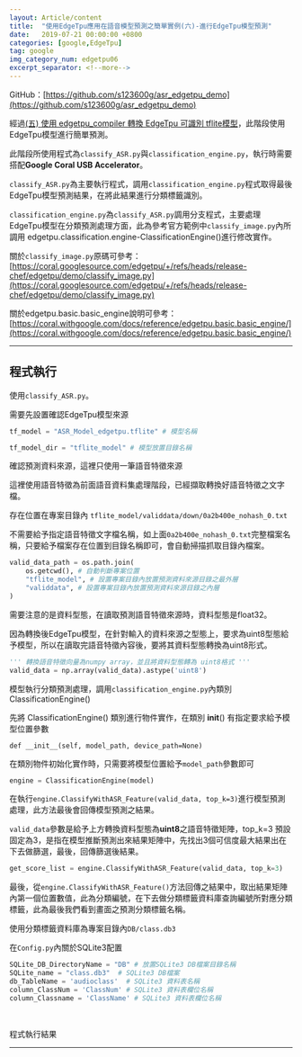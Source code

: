 ```yaml
---
layout: Article/content
title:  "使用EdgeTpu應用在語音模型預測之簡單實例(六)-進行EdgeTpu模型預測"
date:   2019-07-21 00:00:00 +0800
categories: [google,EdgeTpu]
tag: google
img_category_num: edgetpu06
excerpt_separator: <!--more-->
---
```


<!--more-->

GitHub：[https://github.com/s123600g/asr_edgetpu_demo](https://github.com/s123600g/asr_edgetpu_demo)

經過[(五) 使用 edgetpu_compiler 轉換 EdgeTpu 可識別 tflite模型](https://s123600g.github.io/google/edgetpu/2019/07/20/%E4%BD%BF%E7%94%A8EdgeTpu%E6%87%89%E7%94%A8%E5%9C%A8%E8%AA%9E%E9%9F%B3%E6%A8%A1%E5%9E%8B%E9%A0%90%E6%B8%AC%E4%B9%8B%E7%B0%A1%E5%96%AE%E5%AF%A6%E4%BE%8B(%E4%BA%94)-%E4%BD%BF%E7%94%A8edgetpu_compiler%E8%BD%89%E6%8F%9BEdgeTpu%E5%8F%AF%E8%AD%98%E5%88%A5tflite%E6%A8%A1%E5%9E%8B.html)，此階段使用EdgeTpu模型進行簡單預測。

此階段所使用程式為`classify_ASR.py`與`classification_engine.py`，執行時需要搭配**Google Coral USB Accelerator**。

`classify_ASR.py`為主要執行程式，調用`classification_engine.py`程式取得最後EdgeTpu模型預測結果，在將此結果進行分類標籤識別。

`classification_engine.py`為`classify_ASR.py`調用分支程式，主要處理EdgeTpu模型在分類預測處理方面，此為參考官方範例中`classify_image.py`內所調用 edgetpu.classification.engine-ClassificationEngine()進行修改實作。

關於`classify_image.py`原碼可參考： <br/>
[https://coral.googlesource.com/edgetpu/+/refs/heads/release-chef/edgetpu/demo/classify_image.py](https://coral.googlesource.com/edgetpu/+/refs/heads/release-chef/edgetpu/demo/classify_image.py)

關於edgetpu.basic.basic_engine說明可參考： <br/>
[https://coral.withgoogle.com/docs/reference/edgetpu.basic.basic_engine/](https://coral.withgoogle.com/docs/reference/edgetpu.basic.basic_engine/)

---

## 程式執行

使用`classify_ASR.py`。

<script src="https://gist.github.com/s123600g/5cea6f1ad87ac129f1e00831d0aa75cc.js"></script>

需要先設置確認EdgeTpu模型來源

```python
tf_model = "ASR_Model_edgetpu.tflite" # 模型名稱

tf_model_dir = "tflite_model" # 模型放置目錄名稱
```

確認預測資料來源，這裡只使用一筆語音特徵來源

這裡使用語音特徵為前面語音資料集處理階段，已經擷取轉換好語音特徵之文字檔。

存在位置在專案目錄內 `tflite_model/validdata/down/0a2b400e_nohash_0.txt`


不需要給予指定語音特徵文字檔名稱，如上面`0a2b400e_nohash_0.txt`完整檔案名稱，只要給予檔案存在位置到目錄名稱即可，會自動掃描抓取目錄內檔案。

```python
valid_data_path = os.path.join(    
    os.getcwd(), # 自動判斷專案位置    
    "tflite_model", # 設置專案目錄內放置預測資料來源目錄之最外層    
    "validdata", # 設置專案目錄內放置預測資料來源目錄之內層
)
```

需要注意的是資料型態，在讀取預測語音特徵來源時，資料型態是float32。

因為轉換後EdgeTpu模型，在針對輸入的資料來源之型態上，要求為uint8型態給予模型，所以在讀取完語音特徵內容後，要將其資料型態轉換為uint8形式。

```python
''' 轉換語音特徵向量為numpy array，並且將資料型態轉為 uint8格式 '''
valid_data = np.array(valid_data).astype('uint8')
```

模型執行分類預測處理，調用`classification_engine.py`內類別ClassificationEngine()

先將 ClassificationEngine() 類別進行物件實作，在類別 __init__() 有指定要求給予模型位置參數

```shell
def __init__(self, model_path, device_path=None)
```

在類別物件初始化實作時，只需要將模型位置給予`model_path`參數即可

```python
engine = ClassificationEngine(model)
```

在執行`engine.ClassifyWithASR_Feature(valid_data, top_k=3)`進行模型預測處理，此方法最後會回傳模型預測之結果。

`valid_data`參數是給予上方轉換資料型態為**uint8**之語音特徵矩陣，top_k=3 預設固定為3，是指在模型推斷預測出來結果矩陣中，先找出3個可信度最大結果出在下去做篩選，最後，回傳篩選後結果。

```python
get_score_list = engine.ClassifyWithASR_Feature(valid_data, top_k=3)
```

最後，從`engine.ClassifyWithASR_Feature()`方法回傳之結果中，取出結果矩陣內第一個位置數值，此為分類編號，在下去做分類標籤資料庫查詢編號所對應分類標籤，此為最後我們看到畫面之預測分類標籤名稱。


使用分類標籤資料庫為專案目錄內`DB/class.db3`

在`Config.py`內關於SQLite3配置
```python
SQLite_DB_DirectoryName = "DB" # 放置SQLite3 DB檔案目錄名稱
SQLite_name = "class.db3"  # SQLite3 DB檔案
db_TableName = 'audioclass'  # SQLite3 資料表名稱
column_ClassNum = 'ClassNum' # SQLite3 資料表欄位名稱
column_Classname = 'ClassName' # SQLite3 資料表欄位名稱
```

<br/>

程式執行結果

<script src="https://gist.github.com/s123600g/551ab08764b70132afb637f3ea76de16.js"></script>


---
